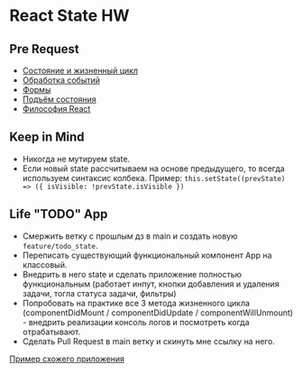 # React State HW

## Pre Request
- [Состояние и жизненный цикл](https://ru.reactjs.org/docs/state-and-lifecycle.html)
- [Обработка событий](https://ru.reactjs.org/docs/handling-events.html)
- [Формы](https://ru.reactjs.org/docs/forms.html)
- [Подъём состояния](https://ru.reactjs.org/docs/lifting-state-up.html)
- [Философия React](https://ru.reactjs.org/docs/thinking-in-react.html)

## Keep in Mind
- Никогда не мутируем state.
- Если новый state рассчитываем на основе предыдущего, то всегда используем синтаксис колбека. Пример: ```this.setState((prevState) => ({ isVisible: !prevState.isVisible })```
 
## Life "TODO" App
- Смержить ветку с прошлым дз в main и создать новую `feature/todo_state`.
- Переписать существующий функциональный компонент App на классовый.
- Внедрить в него state и сделать приложение полностью функциональным (работает инпут, кнопки добавления и удаления задачи, тогла статуса задачи, фильтры)
- Попробовать на практике все 3 метода жизненного цикла (componentDidMount / componentDidUpdate / componentWillUnmount) - внедрить реализации консоль логов и посмотреть когда отрабатывают.
- Сделать Pull Request в main ветку и скинуть мне ссылку на него.

[Пример схожего приложения](https://github.com/fetchMachine/react-simple-todo)
